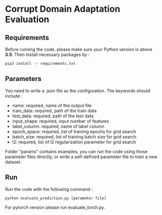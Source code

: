 # Corrupt Domain Adaptation Evaluation

## Requirements
Before running the code, please make sure your Python version is above **3.5**.
Then install necessary packages by :
```sh
pip3 install -r requirements.txt
```

## Parameters
 You need to write a .json file as the configuration. The keywords should include :

 - name: required, name of the output file 
 - train_data: required, path of the train data 
 - test_data: required, path of the test data
 - input_shape: required, input number of features
 - label_column: required, name of label column
 - epoch_space: required, list of training epochs for grid search 
 - batch_size: required, list of training batch size for grid search
 - l2: required, list of l2 regularization parameter for grid search  

Folder "params" contains examples, you can run the code using those parameter files directly, or write a self-defined parameter file to train a new dataset.

## Run
Run the code with the following command :
```sh
python evaluate_prediction.py [parameter file]
```

For pytorch version please run evaluate_torch.py.
